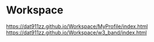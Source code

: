# Workspace
https://dat911zz.github.io/Workspace/MyProfile/index.html
https://dat911zz.github.io/Workspace/w3_band/index.html
